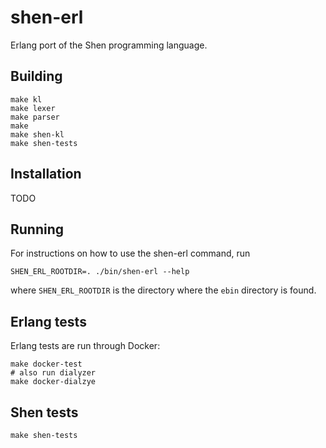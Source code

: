 # shen-erl

Erlang port of the Shen programming language.

## Building


```
make kl
make lexer
make parser
make
make shen-kl
make shen-tests
```

## Installation

TODO

## Running

For instructions on how to use the shen-erl command, run

```
SHEN_ERL_ROOTDIR=. ./bin/shen-erl --help
```

where `SHEN_ERL_ROOTDIR` is the directory where the `ebin` directory is found.

## Erlang tests

Erlang tests are run through Docker:

```
make docker-test
# also run dialyzer
make docker-dialzye
```

## Shen tests

```
make shen-tests
```
